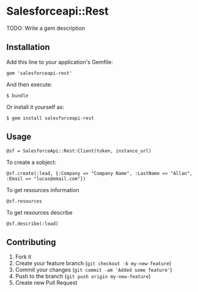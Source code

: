 # Salesforceapi::Rest

TODO: Write a gem description

## Installation

Add this line to your application's Gemfile:

    gem 'salesforceapi-rest'

And then execute:

    $ bundle

Or install it yourself as:

    $ gem install salesforceapi-rest

## Usage

    @sf = SalesforceApi::Rest:Client(token, instance_url)
    
To create a sobject:
    
    @sf.create(:lead, {:Company => "Company Name", :LastName => "Allan", :Email => "lucas@email.com"})

To get resources information

    @sf.resources
  
To get resources describe

    @sf.describe(:lead)

## Contributing

1. Fork it
2. Create your feature branch (`git checkout -b my-new-feature`)
3. Commit your changes (`git commit -am 'Added some feature'`)
4. Push to the branch (`git push origin my-new-feature`)
5. Create new Pull Request
